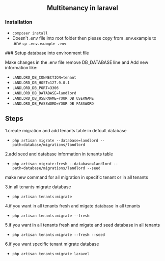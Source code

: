 <h2 align="center">Multitenancy in laravel</h2>

### Installation

<ul>
	<li><code>composer install</code></li>
	<li>Doesn't .env file into root folder then please copy from .env.example to .env <code>cp .env.example .env</code></li>
</ul>
### Setup database into environment file


Make changes in the .env file remove DB_DATABASE line and Add new information like:
<ul>
	<li><code>LANDLORD_DB_CONNECTION=tenant</code></li>
    <li><code>LANDLORD_DB_HOST=127.0.0.1</code></li>
    <li><code>LANDLORD_DB_PORT=3306</code></li>
    <li><code>LANDLORD_DB_DATABASE=landlord</code></li>
    <li><code>LANDLORD_DB_USERNAME=YOUR DB USERNAME</code></li>
    <li><code>LANDLORD_DB_PASSWORD=YOUR DB PASSWORD</code></li>
</ul>

## Steps
1.create migration and add tenants table in defoult database
<ul>
	<li><code>php artisan migrate --database=landlord --path=database/migrations/landlord</code></li>
</ul>

2.add seed and database information in tenants table
<ul>
	<li><code>php artisan migrate:fresh --database=landlord --path=database/migrations/landlord --seed</code></li>
</ul>  

make new command for all migration in specific tenant or in all tenants 

3.in all tenants migrate database
<ul>
	<li><code>php artisan tenants:migrate</code></li>
</ul>  

4.if you want  in all tenants fresh and migate database in all tenants
<ul>
	<li><code>php artisan tenants:migrate --fresh</code></li>
</ul>  

5.if you want  in all tenants fresh and migate and seed database in all tenants
<ul>
	<li><code>php artisan tenants:migrate --fresh --seed</code></li>
</ul>  

6.if you want specific tenant migrate database
<ul>
	<li><code>php artisan tenants:migrate laravel</code></li>
</ul>  
